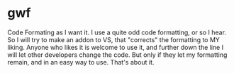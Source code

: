 # gwf
Code Formating as I want it.
I use a quite odd code formatting, or so I hear.
So I will try to make an addon to VS, that "corrects" the formatting to MY liking.
Anyone who likes it is welcome to use it, and further down the line I will let other developers change the code.
But only if they let my formatting remain, and in an easy way to use.
That's about it.
